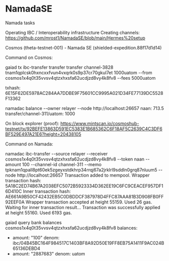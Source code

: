 # NamadaSE
Namada tasks

Operating IBC / Interoperability infrastructure
Creating channels: https://github.com/mrost1/NamadaSE/blob/main/Hermes%20setup

Cosmos (theta-testnet-001) - Namada SE (shielded-expedition.88f17d1d14) 

Command on Cosmos:

gaiad tx ibc-transfer transfer transfer channel-3828 tnam1qplcsk0hxncxxfvun4vxqrk0s9p37cr70gkul7et 1000uatom --from cosmos1x4q0t35vvsv4qtzxhxsfa62ucdjzd8vy4k8fv8 --fees 5000uatom

txhash: 6E15F62DE5978AC284AA7DDBE9F75601CC9995A021D34FE77139DC5528F13362

namadac balance --owner  relayer --node http://localhost:26657
naan: 713.5
transfer/channel-311/uatom: 1000

On block explorer (proof):
https://www.mintscan.io/cosmoshub-testnet/tx/92BEFE13863D591EC5383E1B685362C6F18AF5C2639C4C3DF6BF529E497A21E6?height=20438105 

Command on Namada:

namadac ibc-transfer --source relayer --receiver cosmos1x4q0t35vvsv4qtzxhxsfa62ucdjzd8vy4k8fv8 --token naan  --amount 100 --channel-id channel-311  --memo tpknam1qpall8pt60ek5zgeyxstdkhrp34rrqj67a2jrklrl9sddln0grq87nluum5 --node http://localhost:26657
Transaction added to mempool.
Wrapper transaction hash: 5A18C2ED74B67A2038EFC5072B5923334D362EE19C6FC9CEACEF957DF16D410C
Inner transaction hash: AE661A9B50CF42432EB5C0DBDDCF387978D4FFC87AAA81B3D908FB0FF92EEF0A
Wrapper transaction accepted at height 55159. Used 26 gas.
Waiting for inner transaction result...
Transaction was successfully applied at height 55160. Used 6193 gas.

gaiad query bank balances  cosmos1x4q0t35vvsv4qtzxhxsfa62ucdjzd8vy4k8fv8
balances:
- amount: "100"
  denom: ibc/04B45BC164F984517C1403BF8A92D50E19FF8EB75A1411F9AC024B65136DEBD4
- amount: "2887683"
  denom: uatom



